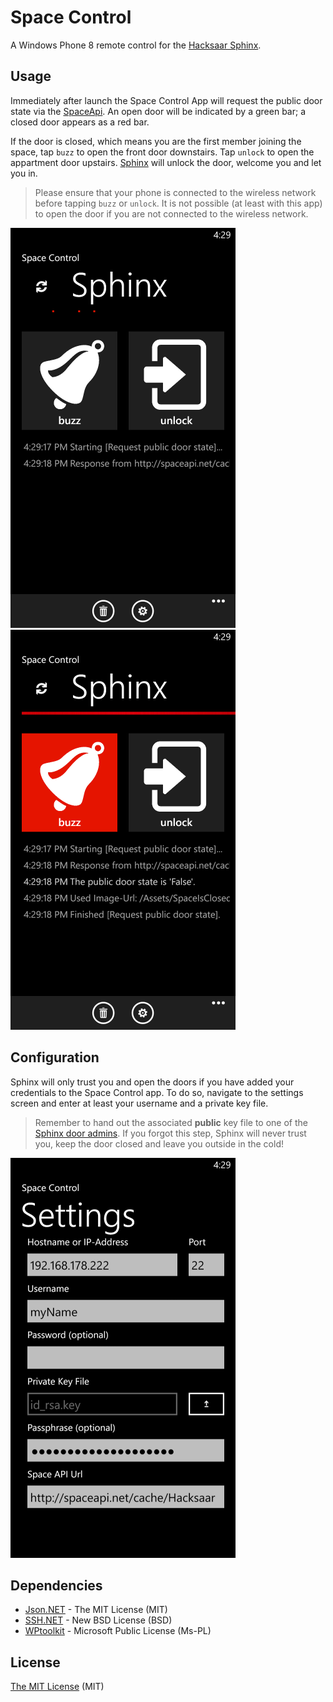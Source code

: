 # Space Control 

A Windows Phone 8 remote control for the [Hacksaar Sphinx](http://wiki.hacksaar.de/Sphinx).

## Usage

Immediately after launch the Space Control App will request the public door state via  the [SpaceApi](http://spaceapi.net/). An open door will be indicated by a green bar; a closed door appears as a red bar.

If the door is closed, which means you are the first member joining the space, tap `buzz` to open the front door downstairs. Tap `unlock` to open the appartment door upstairs.  [Sphinx](http://wiki.hacksaar.de/Sphinx) will unlock the door, welcome you and let you in.   

> Please ensure that your phone is connected to the wireless network before tapping `buzz` or `unlock`. It is not possible (at least with this app) to open the door if you are not connected to the wireless network.
  
![](Screenshots/request_doorstate.png)
![](Screenshots/buzz.png)

## Configuration

Sphinx will only trust you and open the doors if you have added your credentials to the Space Control app. To do so, navigate to the settings screen and enter at least your username and a private key file. 

> Remember to hand out the associated **public** key file to one of the [Sphinx door admins](http://wiki.hacksaar.de/Sphinx). If you forgot this step, Sphinx will never trust you, keep the door closed and leave you outside in the cold!

![](Screenshots/settings.png)

## Dependencies

* [Json.NET](http://json.codeplex.com/) - The MIT License (MIT)
* [SSH.NET](https://sshnet.codeplex.com/) - New BSD License (BSD)
* [WPtoolkit](http://phone.codeplex.com/) - Microsoft Public License (Ms-PL)

## License

[The MIT License](LICENSE.md) (MIT)
